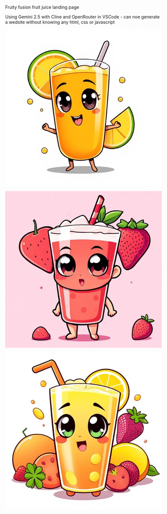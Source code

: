 Fruity fusion fruit juice landing page

Using Gemini 2.5 with Cline and OpenRouter in VSCode - can noe generate a wedsite without knowing any html, css or javascript

![Juice](images/ghibi_1.jpeg)

![More Juice](images/ghibi_2.jpeg)

![Even More Juice](images/ghibi_3.jpeg)
